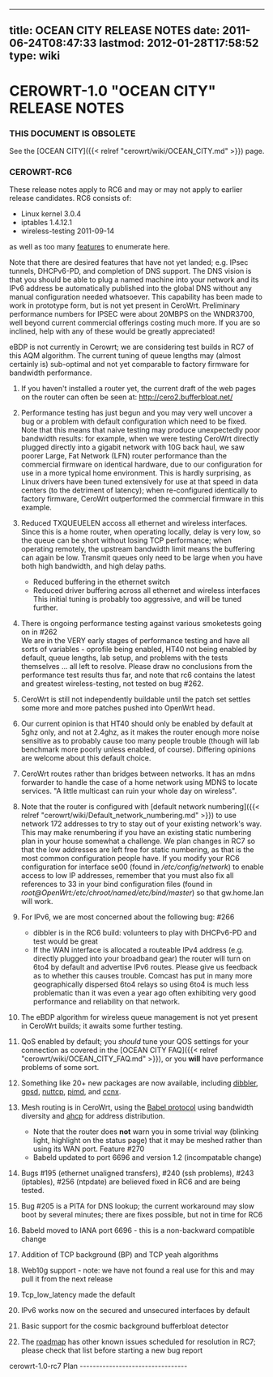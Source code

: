 
---
title: OCEAN CITY RELEASE NOTES
date: 2011-06-24T08:47:33
lastmod: 2012-01-28T17:58:52
type: wiki
---
CEROWRT-1.0 "OCEAN CITY" RELEASE NOTES
======================================

### THIS DOCUMENT IS OBSOLETE

See the [OCEAN CITY]({{< relref "cerowrt/wiki/OCEAN_CITY.md" >}}) page.

### CEROWRT-RC6

These release notes apply to RC6 and may or may not apply to earlier
release candidates. RC6 consists of:

-   Linux kernel 3.0.4
-   iptables 1.4.12.1
-   wireless-testing 2011-09-14

as well as too many
[features](http://cero2.bufferbloat.net/cerowrt/features.html) to
enumerate here.

Note that there are desired features that have not yet landed; e.g.
IPsec tunnels, DHCPv6-PD, and completion of DNS support. The DNS vision
is that you should be able to plug a named machine into your network and
its IPv6 address be automatically published into the global DNS without
any manual configuration needed whatsoever. This capability has been
made to work in prototype form, but is not yet present in CeroWrt.
Preliminary performance numbers for IPSEC were about 20MBPS on the
WNDR3700, well beyond current commercial offerings costing much more. If
you are so inclined, help with any of these would be greatly
appreciated!

eBDP is not currently in Cerowrt; we are considering test builds in RC7
of this AQM algorithm. The current tuning of queue lengths may (almost
certainly is) sub-optimal and not yet comparable to factory firmware for
bandwidth performance.

1.  If you haven't installed a router yet, the current draft of the web
    pages on the router can often be seen at:
    http://cero2.bufferbloat.net/
2.  Performance testing has just begun and you may very well uncover a
    bug or a problem with default configuration which need to be fixed.\
    Note that this means that naive testing may produce unexpectedly
    poor bandwidth results: for example, when we were testing CeroWrt
    directly plugged directly into a gigabit network with 10G back haul,
    we saw poorer Large, Fat Network (LFN) router performance than the
    commercial firmware on identical hardware, due to our configuration
    for use in a more typical home environment. This is hardly
    surprising, as Linux drivers have been tuned extensively for use at
    that speed in data centers (to the detriment of latency); when
    re-configured identically to factory firmware, CeroWrt outperformed
    the commercial firmware in this example.
3.  Reduced TXQUEUELEN accoss all ethernet and wireless interfaces.
    Since this is a home router, when operating locally, delay is very
    low, so the queue can be short without losing TCP performance; when
    operating remotely, the upstream bandwidth limit means the buffering
    can again be low. Transmit queues only need to be large when you
    have both high bandwidth, and high delay paths.
    -   Reduced buffering in the ethernet switch
    -   Reduced driver buffering across all ethernet and wireless
        interfaces\
        This initial tuning is probably too aggressive, and will be
        tuned further.

4.  There is ongoing performance testing against various smoketests
    going on in \#262\
    We are in the VERY early stages of performance testing and have all
    sorts of variables - oprofile being enabled, HT40 not being enabled
    by default, queue lengths, lab setup, and problems with the tests
    themselves ... all left to resolve. Please draw no conclusions from
    the performance test results thus far, and note that rc6 contains
    the latest and greatest wireless-testing, not tested on bug \#262.
5.  CeroWrt is still not independently buildable until the patch set
    settles some more and more patches pushed into OpenWrt head.
6.  Our current opinion is that HT40 should only be enabled by default
    at 5ghz only, and not at 2.4ghz, as it makes the router enough more
    noise sensitive as to probably cause too many people trouble (though
    will lab benchmark more poorly unless enabled, of course). Differing
    opinions are welcome about this default choice.
7.  CeroWrt routes rather than bridges between networks. It has an mdns
    forwarder to handle the case of a home network using MDNS to
    locate services. "A little multicast can ruin your whole day
    on wireless".
8.  Note that the router is configured with [default network numbering]({{< relref "cerowrt/wiki/Default_network_numbering.md" >}}) to use network 172 addresses to try to stay out of
    your existing network's way. This may make renumbering if you have
    an existing static numbering plan in your house somewhat
    a challenge. We plan changes in RC7 so that the low addresses are
    left free for static numbering, as that is the most common
    configuration people have. If you modify your RC6 configuration for
    interface se00 (found in */etc/config/network*) to enable access to
    low IP addresses, remember that you must also fix all references to
    33 in your bind configuration files (found in
    *root@OpenWrt:/etc/chroot/named/etc/bind/master*) so that
    gw.home.lan will work.
9.  For IPv6, we are most concerned about the following bug: \#266
    -   dibbler is in the RC6 build: volunteers to play with DHCPv6-PD
        and test would be great
    -   If the WAN interface is allocated a routeable IPv4 address (e.g.
        directly plugged into your broadband gear) the router will turn
        on 6to4 by default and advertise IPv6 routes. Please give us
        feedback as to whether this causes trouble. Comcast has put in
        many more geographically dispersed 6to4 relays so using 6to4 is
        much less problematic than it was even a year ago often
        exhibiting very good performance and reliability on
        that network.

10. The eBDP algorithm for wireless queue management is not yet present
    in CeroWrt builds; it awaits some further testing.
11. QoS enabled by default; you *should* tune your QOS settings for your
    connection as covered in the
    [OCEAN CITY FAQ]({{< relref "cerowrt/wiki/OCEAN_CITY_FAQ.md" >}}),
    or you **will** have performance problems of some sort.
12. Something like 20+ new packages are now available, including
    [dibbler](https://github.com/tomaszmrugalski/dibbler/tree/master/doc),
    [gpsd](http://gpsd.berlios.de/),
    [nuttcp](http://www.nuttcp.net/nuttcp/Welcome%20Page.html),
    [pimd](http://troglobit.com/pimd.shtml), and
    [ccnx](http://www.ccnx.org/).
13. Mesh routing is in CeroWrt, using the [Babel
    protocol](http://www.pps.jussieu.fr/~jch/software/babel/) using
    bandwidth diversity and
    [ahcp](http://www.pps.jussieu.fr/~jch/software/ahcp/) for
    address distribution.
    -   Note that the router does **not** warn you in some trivial way
        (blinking light, highlight on the status page) that it may be
        meshed rather than using its WAN port. Feature \#270
    -   Babeld updated to port 6696 and version 1.2
        (incompatable change)

14. Bugs \#195 (ethernet unaligned transfers), \#240 (ssh problems),
    \#243 (iptables), \#256 (ntpdate) are believed fixed in RC6 and are
    being tested.
15. Bug \#205 is a PITA for DNS lookup; the current workaround may slow
    boot by several minutes; there are fixes possible, but not in time
    for RC6
16. Babeld moved to IANA port 6696 - this is a non-backward compatible
    change
17. Addition of TCP background (BP) and TCP yeah algorithms
18. Web10g support - note: we have not found a real use for this and may
    pull it from the next release
19. Tcp\_low\_latency made the default
20. IPv6 works now on the secured and unsecured interfaces by default
21. Basic support for the cosmic background bufferbloat detector
22. The
    [roadmap](http://www.bufferbloat.net/projects/cerowrt/roadmap?tracker_ids%5B%5D=1&tracker_ids%5B%5D=2&completed=1&with_subprojects=0&with_subprojects=1)
    has other known issues scheduled for resolution in RC7; please check
    that list before starting a new bug report

<link>cerowrt-1.0-rc7</link> Plan
---------------------------------
